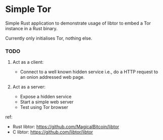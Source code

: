 # Simple Tor

Simple Rust application to demonstrate usage of libtor to embed a Tor
instance in a Rust binary.

Currently only initialises Tor, nothing else.

### TODO

1. Act as a client:
   - Connect to a well known hidden service i.e., do a HTTP request to
   an onion addressed web page.

2. Act as a server:
   - Expose a hidden service
   - Start a simple web server
   - Test using Tor browser


ref:

- Rust libtor: https://github.com/MagicalBitcoin/libtor
- C libtor: https://github.com/libtor/libtor
